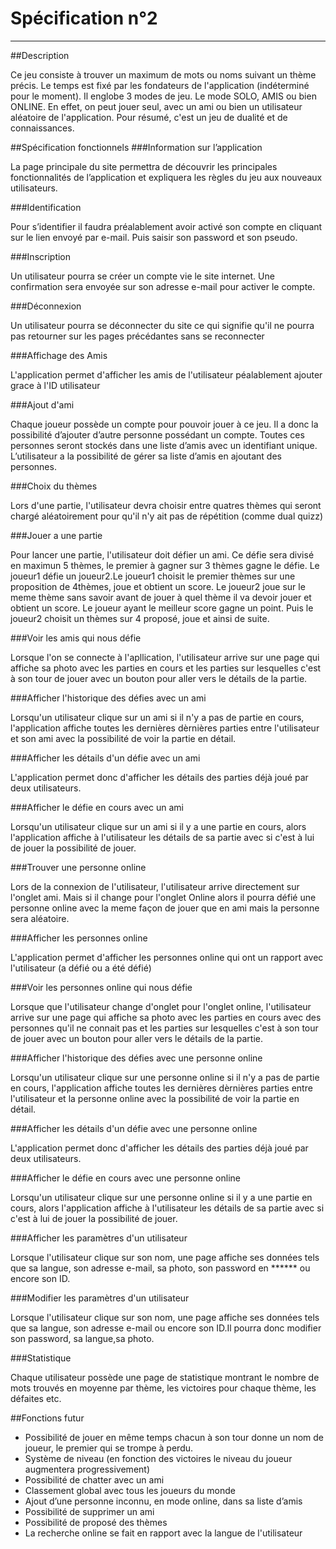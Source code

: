 # Spécification n°2

-----

##Description

Ce jeu consiste à trouver un maximum de mots ou noms suivant un thème précis. 
Le temps est fixé par les fondateurs de l'application (indéterminé pour le moment). 
Il englobe 3 modes de jeu. Le mode SOLO, AMIS ou bien ONLINE. 
En effet, on peut jouer seul, avec un ami ou bien un utilisateur aléatoire de l'application. 
Pour résumé, c'est un jeu de dualité et de connaissances.

##Spécification fonctionnels
###Information sur l’application

La page principale du site permettra de découvrir les principales fonctionnalités de l’application et expliquera les règles du jeu aux nouveaux utilisateurs.

###Identification

Pour s’identifier il faudra préalablement avoir activé son compte en cliquant sur le lien envoyé par e-mail. 
Puis saisir son password et son pseudo.

###Inscription

Un utilisateur pourra se créer un compte vie le site internet. 
Une confirmation sera envoyée sur son adresse e-mail pour activer le compte.

###Déconnexion

Un utilisateur pourra se déconnecter du site ce qui signifie qu'il ne pourra pas retourner sur les pages précédantes sans se reconnecter
 
###Affichage des Amis

L'application permet d'afficher les amis de l'utilisateur péalablement ajouter grace à l'ID utilisateur

###Ajout d'ami

Chaque joueur possède un compte pour pouvoir jouer à ce jeu. Il a donc la possibilité d’ajouter d’autre personne possédant un compte. Toutes ces personnes seront stockés dans une liste d’amis avec un identifiant unique. L’utilisateur a la possibilité de gérer sa liste d’amis en ajoutant des personnes.

###Choix du thèmes

Lors d'une partie, l'utilisateur devra choisir entre quatres thèmes qui seront chargé aléatoirement pour qu'il n'y ait pas de répétition (comme dual quizz)

###Jouer a une partie

Pour lancer une partie, l'utilisateur doit défier un ami. Ce défie sera divisé en maximun 5 thèmes, le premier à gagner sur 3 thèmes gagne le défie.
Le joueur1 défie un joueur2.Le joueur1 choisit le premier thèmes sur une proposition de 4thèmes, joue et obtient un score.
Le joueur2 joue sur le meme thème sans savoir avant de jouer à quel thème il va devoir jouer et obtient un score.
Le joueur ayant le meilleur score gagne un point.
Puis le joueur2 choisit un thèmes sur 4 proposé, joue et ainsi de suite.

###Voir les amis qui nous défie

Lorsque l'on se connecte à l'apllication, l'utilisateur arrive sur une page qui affiche sa photo avec les parties en cours et les parties sur lesquelles c'est à son tour de jouer avec un bouton pour aller vers le détails de la partie.

###Afficher l'historique des défies avec un ami

Lorsqu'un utilisateur clique sur un ami si il n'y a pas de partie en cours, l'application affiche toutes les dernières dèrnières parties entre l'utilisateur et son ami avec la possibilité de voir la partie en détail. 

###Afficher les détails d'un défie avec un ami

L'application permet donc d'afficher les détails des parties déjà joué par deux utilisateurs.

###Afficher le défie en cours avec un ami

Lorsqu'un utilisateur clique sur un ami si il y a une partie en cours, alors l'application affiche à l'utilisateur les détails de sa partie avec si c'est à lui de jouer la possibilité de jouer.

###Trouver une personne online

Lors de la connexion de l'utilisateur, l'utilisateur arrive directement sur l'onglet ami. Mais si il change pour l'onglet Online alors il pourra défié une personne online avec la meme façon de jouer que en ami mais la personne sera aléatoire.

###Afficher les personnes online

L'application permet d'afficher les personnes online qui ont un rapport avec l'utilisateur (a défié ou a été défié)

###Voir les personnes online qui nous défie

Lorsque que l'utilisateur change d'onglet pour l'onglet online, l'utilisateur arrive sur une page qui affiche sa photo avec les parties en cours avec des personnes qu'il ne connait pas et les parties sur lesquelles c'est à son tour de jouer avec un bouton pour aller vers le détails de la partie.

###Afficher l'historique des défies avec une personne online

Lorsqu'un utilisateur clique sur une personne online si il n'y a pas de partie en cours, l'application affiche toutes les dernières dèrnières parties entre l'utilisateur et la personne online avec la possibilité de voir la partie en détail. 

###Afficher les détails d'un défie avec une personne online

L'application permet donc d'afficher les détails des parties déjà joué par deux utilisateurs.

###Afficher le défie en cours avec une personne online

Lorsqu'un utilisateur clique sur une personne online si il y a une partie en cours, alors l'application affiche à l'utilisateur les détails de sa partie avec si c'est à lui de jouer la possibilité de jouer.

###Afficher les paramètres d'un utilisateur

Lorsque l'utilisateur clique sur son nom, une page affiche ses données tels que sa langue, son adresse e-mail, sa photo, son password en ******  ou encore son ID.

###Modifier les paramètres d'un utilisateur

Lorsque l'utilisateur clique sur son nom, une page affiche ses données tels que sa langue, son adresse e-mail ou encore son ID.Il  pourra donc modifier son password, sa langue,sa photo.

###Statistique

Chaque utilisateur possède une page de statistique montrant le nombre de mots trouvés en moyenne par thème, les victoires pour chaque thème, les défaites etc.

##Fonctions futur

- Possibilité de jouer en même temps chacun à son tour donne un nom de joueur, le premier qui se trompe à perdu.
- Système de niveau (en fonction des victoires le niveau du joueur augmentera progressivement)
- Possibilité de chatter avec un ami
- Classement global avec tous les joueurs du monde
- Ajout d’une personne inconnu, en mode online, dans sa liste d’amis
- Possibilité de supprimer un ami
- Possibilité de proposé des thèmes
- La recherche online se fait en rapport avec la langue de l'utilisateur
